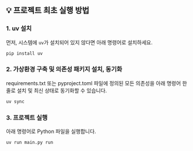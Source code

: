 ## 💡 프로젝트 최초 실행 방법

### 1. uv 설치

먼저, 시스템에 `uv`가 설치되어 있지 않다면 아래 명령어로 설치하세요.

```bash
pip install uv
```

### 2. 가상환경 구축 및 의존성 패키지 설치, 동기화

requirements.txt 또는 pyproject.toml 파일에 정의된 모든 의존성을
아래 명령어 한 줄로 설치 및 최신 상태로 동기화할 수 있습니다.

```bash
uv sync
```

### 3. 프로젝트 실행

아래 명령어로 Python 파일을 실행합니다.

```
uv run main.py run
```